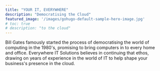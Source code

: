 ```yaml
---
title: "YOUR IT, EVERYWHERE"
description: "Democratising the Cloud"
featured_image: '/images/gohugo-default-sample-hero-image.jpg'
# toc: true
# description: "to the cloud"
---
```

Bill Gates famously started the process of democratising the world of computing in the 1980's, promising to bring computers in to every home and office. Everywhere IT Solutions believes in continuing that ethos, drawing on years of experience in the world of IT to help shape your business's presence in the cloud.
